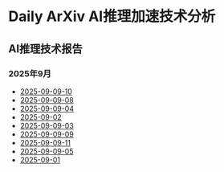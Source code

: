 ﻿# Daily ArXiv AI推理加速技术分析

## AI推理技术报告

### 2025年9月

<!-- REPORTS_START_2025_09 -->
- [2025-09-09-10](2025-09\09-10/ai_inference_report_20250916_161002.md)
- [2025-09-09-08](2025-09/09-08/ai_inference_report_20250910_194357.md)
- [2025-09-09-04](2025-09/09-04/ai_inference_report_20250910_155645.md)
- [2025-09-02](2025-09/09-02/ai_inference_report_20250905_185045.md)
- [2025-09-09-03](2025-09/09-03/ai_inference_report_20250910_145831.md)
- [2025-09-09-09](2025-09/09-09/ai_inference_report_20250911_193134.md)
- [2025-09-09-11](2025-09\09-11/ai_inference_report_20250916_165216.md)
- [2025-09-09-05](2025-09/09-05/ai_inference_report_20250910_170502.md)
- [2025-09-01](2025-09/09-01/ai_inference_report_20250904_103049.md)

<!-- REPORTS_END_2025_09 -->
